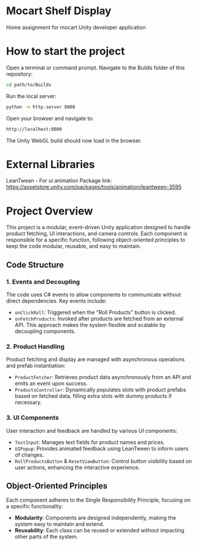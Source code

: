 # Mocart Shelf Display
 Home assignment for mocart Unity developer application

# How to start the project
Open a terminal or command prompt.
Navigate to the Builds folder of this repository:

```bash
cd path/to/Builds
```

Run the local server:

```bash
python -m http.server 8000
```

Open your browser and navigate to:

```bash
http://localhost:8000
```

The Unity WebGL build should now load in the browser.

# External Libraries
LeanTwean - For ui animation
Package link: https://assetstore.unity.com/packages/tools/animation/leantween-3595

# Project Overview
This project is a modular, event-driven Unity application designed to handle product fetching, UI interactions, and camera controls. Each component is responsible for a specific function, following object-oriented principles to keep the code modular, reusable, and easy to maintain.

## Code Structure
### 1. Events and Decoupling
The code uses C# events to allow components to communicate without direct dependencies. Key events include:
- `onClickRoll`: Triggered when the "Roll Products" button is clicked.
- `onFetchProducts`: Invoked after products are fetched from an external API.
This approach makes the system flexible and scalable by decoupling components.

### 2. Product Handling
Product fetching and display are managed with asynchronous operations and prefab instantiation:
- `ProductFetcher`: Retrieves product data asynchronously from an API and emits an event upon success.
- `ProductsController`: Dynamically populates slots with product prefabs based on fetched data, filling extra slots with dummy products if necessary.

### 3. UI Components
User interaction and feedback are handled by various UI components:
- `TextInput`: Manages text fields for product names and prices.
- `UIPopup`: Provides animated feedback using LeanTween to inform users of changes.
- `RollProductsButton` & `ResetViewButton`: Control button visibility based on user actions, enhancing the interactive experience.

## Object-Oriented Principles
Each component adheres to the Single Responsibility Principle, focusing on a specific functionality:
- **Modularity**: Components are designed independently, making the system easy to maintain and extend.
- **Reusability**: Each class can be reused or extended without impacting other parts of the system.
